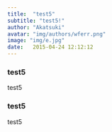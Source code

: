 ```yaml
---
title:  "test5"
subtitle: "test5!"
author: "Akatsuki"
avatar: "img/authors/wferr.png"
image: "img/e.jpg"
date:   2015-04-24 12:12:12
---
```


### test5
test5

### test5
test5
